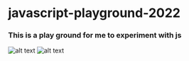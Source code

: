 # javascript-playground-2022

### This is a play ground for me to experiment with js

![alt text](https://www.wired.com/wp-content/uploads/2016/05/11xHTywJSoZIMTgyfgFLBJQ-1.gif)
![alt text](https://www.google.com/url?sa=i&url=https%3A%2F%2Fwww.printmag.com%2Fdesign-news%2Fsomeone-just-bought-a-gif-for-half-a-million-dollars%2F&psig=AOvVaw34N7qmFaGa8ivYGWvpS8nv&ust=1646872802256000&source=images&cd=vfe&ved=0CAgQjRxqFwoTCIiUzLXlt_YCFQAAAAAdAAAAABAO)